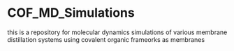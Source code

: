 # COF_MD_Simulations
this is a repository for molecular dynamics simulations of various membrane distillation systems using covalent organic frameorks as membranes
